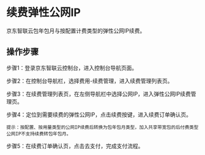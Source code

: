 # 续费弹性公网IP

京东智联云包年包月与按配置计费类型的弹性公网IP续费。

## 操作步骤

步骤1：登录京东智联云控制台，进入控制台导航页面。

步骤2：在控制台导航栏，选择费用-续费管理，进入续费管理列表页。

步骤3：在续费管理列表页，在左侧导航栏中选择公网IP，进入弹性公网IP续费管理页。

步骤4：定位到需要续费的弹性公网IP，点击续费按键，进入续费订单确认页。

```
提示：按配置、按用量类型的公网IP续费后转换为包年包月类型，加入共享带宽包的后付费类型公网IP不支持续费转包年包月。
```

步骤5：在续费订单确认页，点击去支付，完成支付流程。
